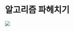  # 알고리즘 파헤치기
 <div align="left">     
	<img src="https://img.shields.io/badge/Java-007396?style=flat&logo=Java&logoColor=white"/>  
</div>
